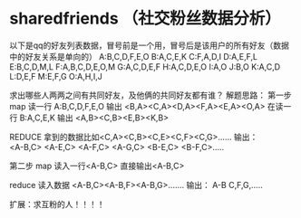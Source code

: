 # sharedfriends （社交粉丝数据分析）

以下是qq的好友列表数据，冒号前是一个用，冒号后是该用户的所有好友（数据中的好友关系是单向的）
A:B,C,D,F,E,O
B:A,C,E,K
C:F,A,D,I
D:A,E,F,L
E:B,C,D,M,L
F:A,B,C,D,E,O,M
G:A,C,D,E,F
H:A,C,D,E,O
I:A,O
J:B,O
K:A,C,D
L:D,E,F
M:E,F,G
O:A,H,I,J

求出哪些人两两之间有共同好友，及他俩的共同好友都有谁？
解题思路：
第一步  
map
读一行   A:B,C,D,F,E,O
输出    <B,A><C,A><D,A><F,A><E,A><O,A>
在读一行   B:A,C,E,K
输出   <A,B><C,B><E,B><K,B>


REDUCE
拿到的数据比如<C,A><C,B><C,E><C,F><C,G>......
输出：  
<A-B,C>
<A-E,C>
<A-F,C>
<A-G,C>
<B-E,C>
<B-F,C>.....



第二步
map
读入一行<A-B,C>
直接输出<A-B,C>

reduce
读入数据  <A-B,C><A-B,F><A-B,G>.......
输出： A-B  C,F,G,.....

扩展：求互粉的人！！！！
